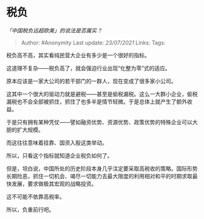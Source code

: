 # 税负
*「中国税负远超欧美」的说法是否属实？*

> Author: #Anonymity
> Last update: *23/07/2021*
> Links:
> Tags:

税负高不高，其实看纯民营大企业有多少是一个很好的指标。

这道理不复杂——税负高了，就会强迫行业出现“化整为零”式的适应。

原本应该是一家大公司的若干部门的一群人，现在变成了很多家小公司。

这其中一个很大的驱动力就是避税——甚至是偷税漏税。这么一大群小企业，偷税漏税也不会全部被抓住，抓住了也多半是情节轻微。于是总体上就产生了额外收益。

于是只有拥有某种凭仗——譬如融资优势、资源优势、政策优势的特殊企业可以大胆的扩大规模。

而这往往意味着挂靠、国资入股这类举动。

所以，只看这个指标就知道企业税负如何了。

但是，坦白说，中国所处的历史阶段本身几乎注定要采取高税收的策略。国际形势长期险恶，抓住一切机会、竭尽一切能力去最大限度的利用相对和平的时期求取最快发展，要求做极其宏观的战略投资。

这不可能不依靠高税率。

所以，负重前行吧。
